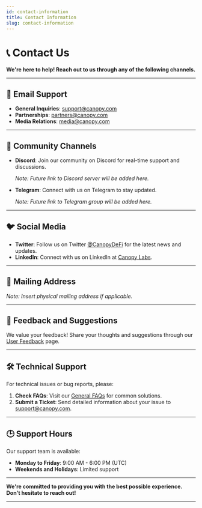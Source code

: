 ```yaml
---
id: contact-information
title: Contact Information
slug: contact-information
---
```


# 📞 Contact Us

**We're here to help! Reach out to us through any of the following channels.**

---

## 📧 **Email Support**

- **General Inquiries**: [support@canopy.com](mailto:support@canopy.com)
- **Partnerships**: [partners@canopy.com](mailto:partners@canopy.com)
- **Media Relations**: [media@canopy.com](mailto:media@canopy.com)

---

## 💬 **Community Channels**

- **Discord**: Join our community on Discord for real-time support and discussions.

  *Note: Future link to Discord server will be added here.*

- **Telegram**: Connect with us on Telegram to stay updated.

  *Note: Future link to Telegram group will be added here.*

---

## 🐦 **Social Media**

- **Twitter**: Follow us on Twitter [@CanopyDeFi](#) for the latest news and updates.
- **LinkedIn**: Connect with us on LinkedIn at [Canopy Labs](#).

---

## 📍 **Mailing Address**

*Note: Insert physical mailing address if applicable.*

---

## 📝 **Feedback and Suggestions**

We value your feedback! Share your thoughts and suggestions through our [User Feedback](../changelog-and-ongoing-compliance/user-feedback) page.

---

## 🛠️ **Technical Support**

For technical issues or bug reports, please:

1. **Check FAQs**: Visit our [General FAQs](../faqs/general-faqs) for common solutions.
2. **Submit a Ticket**: Send detailed information about your issue to [support@canopy.com](mailto:support@canopy.com).

---

## 🕒 **Support Hours**

Our support team is available:

- **Monday to Friday**: 9:00 AM - 6:00 PM (UTC)
- **Weekends and Holidays**: Limited support

---

**We're committed to providing you with the best possible experience. Don't hesitate to reach out!**

---
